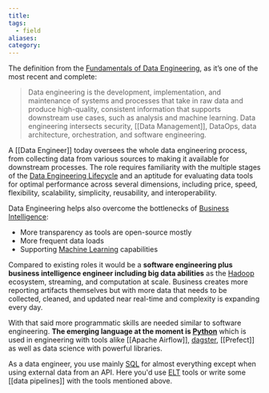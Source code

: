 ```yaml
---
title: 
tags:
  - field
aliases: 
category:
---
```

The definition from the [Fundamentals of Data Engineering](https://www.oreilly.com/library/view/fundamentals-of-data/9781098108298/), as it’s one of the most recent and complete: 

> Data engineering is the development, implementation, and maintenance of systems and processes that take in raw data and produce high-quality, consistent information that supports downstream use cases, such as analysis and machine learning. Data engineering intersects security, [[Data Management]], DataOps, data architecture, orchestration, and software engineering.

A [[Data Engineer]] today oversees the whole data engineering process, from collecting data from various sources to making it available for downstream processes. The role requires familiarity with the multiple stages of the [Data Engineering Lifecycle](data%20engineering%20lifecycle.md) and an aptitude for evaluating data tools for optimal performance across several dimensions, including price, speed, flexibility, scalability, simplicity, reusability, and interoperability.

Data Engineering helps also overcome the bottlenecks of [Business Intelligence](term/business%20intelligence.md):
- More transparency as tools are open-source mostly
- More frequent data loads
- Supporting [Machine Learning](Machine%20Learning.md) capabilities 

Compared to existing roles it would be a **software engineering plus business intelligence engineer including big data abilities** as the [Hadoop](term/apache%20hadoop.md) ecosystem, streaming, and computation at scale. Business creates more reporting artifacts themselves but with more data that needs to be collected, cleaned, and updated near real-time and complexity is expanding every day.

With that said more programmatic skills are needed similar to software engineering. **The emerging language at the moment is [Python](term/python.md)** which is used in engineering with tools alike [[Apache Airflow]], [dagster](dagster.md), [[Prefect]] as well as data science with powerful libraries.

As a data engineer, you use mainly [SQL](term/sql.md) for almost everything except when using external data from an API. Here you'd use [ELT](term/elt.md) tools or write some [[data pipelines]] with the tools mentioned above.